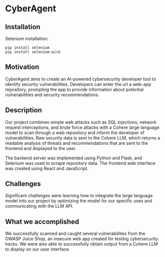 # CyberAgent

## Installation

Selenium installation:
```
pip install selenium
pip install selenium-wire
```

## Motivation

CyberAgent aims to create an AI-powered cybersecurity developer tool to identify security vulnerabilities. Developers can enter the url a web-app repository, prompting the app to provide information about potential vulnerabilities and security recommendations.

## Description

Our project combines simple web attacks such as SQL injections, network request interceptions, and brute force attacks with a Cohere large language model to scan through a web repository and inform the developer of vulnerabilities. Raw security data is sent to the Cohere LLM, which returns a readable analysis of threats and recommendations that are sent to the frontend and displayed to the user.

The backend server was implemented using Python and Flask, and Selenium was used to scrape repository data. The frontend web interface was created using React and JavaScript.

## Challenges

Significant challenges were learning how to integrate the large language model into our project by optimizing the model for our specific uses and communicating with the LLM API.

## What we accomplished

We successfully scanned and caught several vulnerabilities from the OWASP Juice Shop, an insecure web app created for testing cybersecurity hacks. We were also able to successfully obtain output from a Cohere LLM to display on our user interface.
